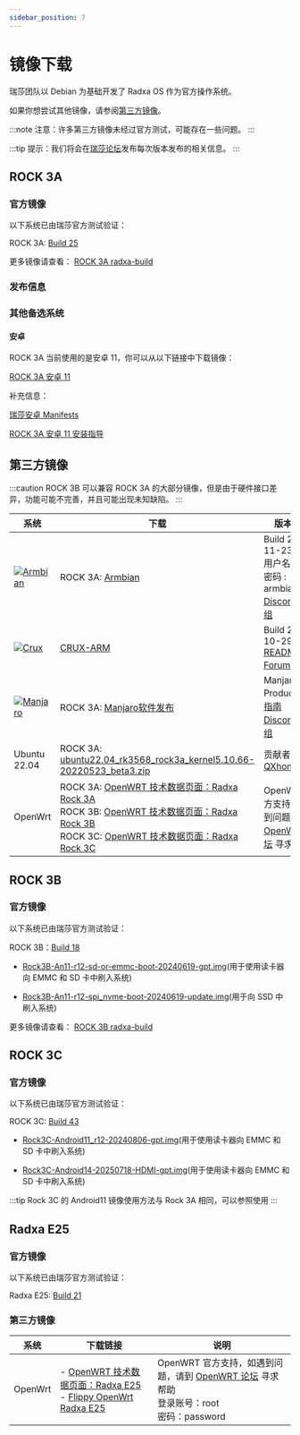 ```yaml
---
sidebar_position: 7
---
```


# 镜像下载

瑞莎团队以 Debian 为基础开发了 Radxa OS 作为官方操作系统。

如果你想尝试其他镜像，请参阅[第三方镜像](#第三方镜像)。

:::note
注意：许多第三方镜像未经过官方测试，可能存在一些问题。
:::

:::tip
提示：我们将会在[瑞莎论坛](https://forum.radxa.com/)发布每次版本发布的相关信息。
:::

<Tabs queryString="model">
<TabItem value="ROCK 3A">

## ROCK 3A

### 官方镜像

以下系统已由瑞莎官方测试验证：

ROCK 3A: [Build 25](https://github.com/radxa-build/rock-3a/releases/download/b25/rock-3a_debian_bullseye_xfce_b25.img.xz)

更多镜像请查看： [ROCK 3A radxa-build](https://github.com/radxa-build/rock-3a/releases/latest)

### 发布信息

### 其他备选系统

#### 安卓

ROCK 3A 当前使用的是安卓 11，你可以从以下链接中下载镜像：

[ROCK 3A 安卓 11](https://dl.radxa.com/rock3/images/android/rock3a-android11-20220408_1204-gpt.img.xz)

补充信息：

[瑞莎安卓 Manifests](https://github.com/radxa/manifests)

[ROCK 3A 安卓 11 安装指导](https://wiki.radxa.com/Rock3/install/usb-install)

## 第三方镜像

:::caution
ROCK 3B 可以兼容 ROCK 3A 的大部分镜像，但是由于硬件接口差异，功能可能不完善，并且可能出现未知缺陷。
:::

| 系统                                                                                                                                          | 下载                                                                                                                                                                                                                                                                                                             | 版本信息                                                                                                                                                                |
| --------------------------------------------------------------------------------------------------------------------------------------------- | ---------------------------------------------------------------------------------------------------------------------------------------------------------------------------------------------------------------------------------------------------------------------------------------------------------------- | ----------------------------------------------------------------------------------------------------------------------------------------------------------------------- |
| [![Armbian](/img/third-party-images-pic/Armbian.webp)](https://discord.com/channels/855634073376260096/888960277788393553/912495051010084895) | ROCK 3A: [Armbian](https://www.armbian.com/rock-3a/)                                                                                                                                                                                                                                                             | Build 2021-11-23.<br/>用户名 : pi , 密码 : armbian<br/>[Discord讨论组](https://discord.com/channels/855634073376260096/888960277788393553/912495237748899851)           |
| [![Crux](/img/third-party-images-pic/Crux-logo.webp)](http://dl.slarm64.org/crux/images/rock_3/)                                              | [CRUX-ARM](https://dl.slarm64.org/crux/images/rock_3/crux-arm-3.6-aarch64-core-rock_3-6.0.6-build-20221029.img.zst)                                                                                                                                                                                              | Build 2022-10-29.<br/>[README.TXT](http://dl.slarm64.org/slackware/images/rock_3a/README.TXT)<br/>[Forum讨论组](https://forum.radxa.com/t/rock-3-crux-arm-aarch64/7183) |
| [![Manjaro](/img/third-party-images-pic/Manjaro-Logo.webp)](https://manjaro.org/download)                                                     | ROCK 3A: [Manjaro软件发布](https://github.com/manjaro-arm/rock3-a-images/releases)                                                                                                                                                                                                                               | Manjaro Product[安装指南](https://manjaro.org/)<br/>[Discord讨论组](https://discord.com/channels/855634073376260096/866316562520473600/916175047390003270)              |
| Ubuntu 22.04                                                                                                                                  | ROCK 3A: [ubuntu22.04_rk3568_rock3a_kernel5.10.66-20220523_beta3.zip](https://github.com/qxhome/rk3568-kernel5.10-alldrivers/releases/download/ubuntu22.04-kernel5.10-rk3568-rock3a-alldrivers-beta3/ubuntu22.04_rk3568_rock3a_kernel5.10.66-20220523_beta3.zip)                                                 | 贡献者： [QXhome](https://forum.radxa.com/t/image-rock3a-kernel-5-10-66/10061)                                                                                          |
| OpenWrt                                                                                                                                       | ROCK 3A: [OpenWRT 技术数据页面：Radxa Rock 3A](https://openwrt.org/toh/hwdata/radxa/radxa_rock_3a)<br/>ROCK 3B: [OpenWRT 技术数据页面：Radxa Rock 3B](https://openwrt.org/toh/hwdata/radxa/radxa_rock_3b)<br/>ROCK 3C: [OpenWRT 技术数据页面：Radxa Rock 3C](https://openwrt.org/toh/hwdata/radxa/radxa_rock_3c) | OpenWRT 官方支持，如遇到问题，请到 [OpenWRT 论坛](https://forum.openwrt.org/) 寻求帮助                                                                                  |

</TabItem>
<TabItem value="ROCK 3B">

## ROCK 3B

### 官方镜像

以下系统已由瑞莎官方测试验证：

ROCK 3B：[Build 18](https://github.com/radxa-build/rock-3b/releases/download/b18/rock-3b_debian_bullseye_xfce_b18.img.xz)

- [Rock3B-An11-r12-sd-or-emmc-boot-20240619-gpt.img](https://github.com/radxa/manifests/releases/download/Rock-android11-20240619/Rock3B-An11-r12-sd-or-emmc-boot-20240619-gpt.zip)(用于使用读卡器向 EMMC 和 SD 卡中刷入系统)

- [Rock3B-An11-r12-spi_nvme-boot-20240619-update.img](https://github.com/radxa/manifests/releases/download/Rock-android11-20240619/Rock3B-An11-r12-spi_nvme-boot-20240619-update.zip)(用于向 SSD 中刷入系统)

更多镜像请查看： [ROCK 3B radxa-build](https://github.com/radxa-build/rock-3b/releases/latest)

</TabItem>
<TabItem value="ROCK 3C">

## ROCK 3C

### 官方镜像

以下系统已由瑞莎官方测试验证：

ROCK 3C: [Build 43](https://github.com/radxa-build/rock-3c/releases/download/b43/rock-3c_debian_bullseye_xfce_b43.img.xz)

- [Rock3C-Android11_r12-20240806-gpt.img](https://github.com/radxa/manifests/releases/download/android11-radxa-20240806/Rock3C-Android11_r12-20240806-gpt.zip)(用于使用读卡器向 EMMC 和 SD 卡中刷入系统)

- [Rock3C-Android14-20250718-HDMI-gpt.img](https://github.com/radxa/manifests/releases/download/Android14-rkr6-ROCK3c/ROCK3C-Android14-20250718-HDMI-gpt.zip)(用于使用读卡器向 EMMC 和 SD 卡中刷入系统)

:::tip
Rock 3C 的 Android11 镜像使用方法与 Rock 3A 相同，可以参照使用
:::

</TabItem>
<TabItem value="E25">

## Radxa E25

### 官方镜像

以下系统已由瑞莎官方测试验证：

Radxa E25: [Build 21](https://github.com/radxa-build/radxa-e25/releases/download/b21/radxa-e25_debian_bullseye_cli_b21.img.xz)

### 第三方镜像

| 系统    | 下载链接                                                                                                                                                                                                       | 说明                                                                                                                            |
| ------- | -------------------------------------------------------------------------------------------------------------------------------------------------------------------------------------------------------------- | ------------------------------------------------------------------------------------------------------------------------------- |
| OpenWrt | - [OpenWRT 技术数据页面：Radxa E25](https://openwrt.org/toh/hwdata/radxa/radxa_e25)<br/>- [Flippy OpenWrt Radxa E25](https://dl.radxa.com/cm3i/e25/openwrt/openwrt_rk3568_e25_R24.01.26_k6.1.75-flippy-87+.7z) | OpenWRT 官方支持，如遇到问题，请到 [OpenWRT 论坛](https://forum.openwrt.org/) 寻求帮助<br/> 登录账号：root <br/> 密码：password |

</TabItem>
</Tabs>
